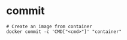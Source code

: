 # commit

```shell
# Create an image from container
docker commit -c 'CMD["<cmd>"]' "container"
```

